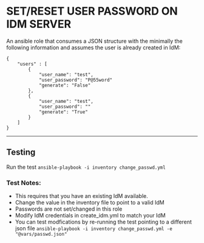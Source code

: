# SET/RESET USER PASSWORD ON IDM SERVER

An ansible role that consumes a JSON structure with the minimally the following information and assumes the user is already created in IdM:
```
{
    "users" : [
        {
            "user_name": "test",
            "user_password": "P@55word"
            "generate": "False"
        },
        {
            "user_name": "test",
            "user_password": ""
            "generate": "True"
        }
    ]
}

```

---
## Testing

Run the test ```ansible-playbook -i inventory change_passwd.yml```

### Test Notes:

* This requires that you have an existing IdM available.
* Change the value in the inventory file to point to a valid IdM
* Passwords are not set/changed in this role
* Modify IdM credentials in create_idm.yml to match your IdM
* You can test modfications by re-running the test pointing to a different json file ```ansible-playbook -i inventory change_passwd.yml -e "@vars/passwd.json"```
